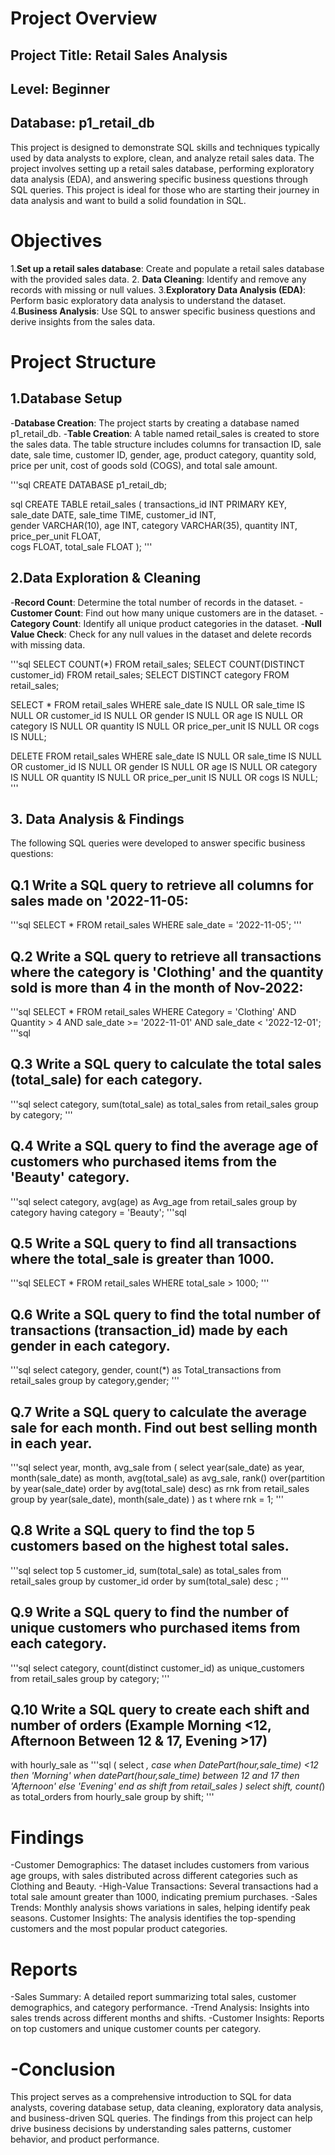# Project Overview

## Project Title: Retail Sales Analysis
## Level: Beginner
## Database: p1_retail_db

This project is designed to demonstrate SQL skills and techniques typically used by data analysts to explore, clean, and analyze retail sales data. The project involves setting up a retail sales database, performing exploratory data analysis (EDA), and answering specific business questions through SQL queries. This project is ideal for those who are starting their journey in data analysis and want to build a solid foundation in SQL.

# Objectives

1.**Set up a retail sales database**: Create and populate a retail sales database with the provided sales data.
2. **Data Cleaning**: Identify and remove any records with missing or null values.
3.**Exploratory Data Analysis (EDA)**: Perform basic exploratory data analysis to understand the dataset.
4.**Business Analysis**: Use SQL to answer specific business questions and derive insights from the sales data.

# Project Structure

## 1.Database Setup
-**Database Creation**: The project starts by creating a database named p1_retail_db.
-**Table Creation**: A table named retail_sales is created to store the sales data. The table structure includes columns for transaction ID, sale date, sale time, customer ID, gender, age, product                  category, quantity sold, price per unit, cost of goods sold (COGS), and total sale amount.  

'''sql
CREATE DATABASE p1_retail_db;

sql
CREATE TABLE retail_sales
(
    transactions_id INT PRIMARY KEY,
    sale_date DATE,	
    sale_time TIME,
    customer_id INT,	
    gender VARCHAR(10),
    age INT,
    category VARCHAR(35),
    quantity INT,
    price_per_unit FLOAT,	
    cogs FLOAT,
    total_sale FLOAT
);
'''

## 2.Data Exploration & Cleaning
-**Record Count**: Determine the total number of records in the dataset.
-**Customer Count**: Find out how many unique customers are in the dataset.
-**Category Count**: Identify all unique product categories in the dataset.
-**Null Value Check**: Check for any null values in the dataset and delete records with missing data.

'''sql
SELECT COUNT(*) FROM retail_sales;
SELECT COUNT(DISTINCT customer_id) FROM retail_sales;
SELECT DISTINCT category FROM retail_sales;

SELECT * FROM retail_sales
WHERE 
    sale_date IS NULL OR sale_time IS NULL OR customer_id IS NULL OR 
    gender IS NULL OR age IS NULL OR category IS NULL OR 
    quantity IS NULL OR price_per_unit IS NULL OR cogs IS NULL;

DELETE FROM retail_sales
WHERE 
    sale_date IS NULL OR sale_time IS NULL OR customer_id IS NULL OR 
    gender IS NULL OR age IS NULL OR category IS NULL OR 
    quantity IS NULL OR price_per_unit IS NULL OR cogs IS NULL;
'''

## 3. Data Analysis & Findings
The following SQL queries were developed to answer specific business questions:

## Q.1 Write a SQL query to retrieve all columns for sales made on '2022-11-05:
'''sql
SELECT *
FROM retail_sales
WHERE sale_date = '2022-11-05';
'''

## Q.2 Write a SQL query to retrieve all transactions where the category is 'Clothing' and the quantity sold is more than 4 in the month of Nov-2022:
'''sql
SELECT *
FROM retail_sales
WHERE Category = 'Clothing'
  AND Quantity > 4
  AND sale_date >= '2022-11-01'
  AND sale_date < '2022-12-01';
'''sql
  
 ## Q.3 Write a SQL query to calculate the total sales (total_sale) for each category.
 '''sql
  select 
       category,
       sum(total_sale) as total_sales
from retail_sales
group by category;
'''

 ## Q.4 Write a SQL query to find the average age of customers who purchased items from the 'Beauty' category.
 '''sql
select 
      category,
      avg(age) as Avg_age
from retail_sales
group by category 
having category = 'Beauty';
'''sql

## Q.5 Write a SQL query to find all transactions where the total_sale is greater than 1000.
'''sql
SELECT * FROM retail_sales
WHERE total_sale > 1000;
'''

## Q.6 Write a SQL query to find the total number of transactions (transaction_id) made by each gender in each category.
'''sql
select 
     category,
     gender,
     count(*) as Total_transactions
from retail_sales
group by category,gender;
'''

## Q.7 Write a SQL query to calculate the average sale for each month. Find out best selling month in each year.
'''sql
select year, month, avg_sale
from
(
    select
        year(sale_date) as year,
        month(sale_date) as month,
        avg(total_sale) as avg_sale,
        rank() over(partition by year(sale_date) order by avg(total_sale) desc) as rnk
    from retail_sales
    group by year(sale_date), month(sale_date)
) as t
where rnk = 1;
'''

## Q.8  Write a SQL query to find the top 5 customers based on the highest total sales.
'''sql
select 
     top 5
     customer_id,
     sum(total_sale) as total_sales
from retail_sales
group by customer_id
order by sum(total_sale) desc ;
'''

## Q.9 Write a SQL query to find the number of unique customers who purchased items from each category.
'''sql
select 
      category,
      count(distinct customer_id) as unique_customers
from retail_sales
group by category;
'''

## Q.10 Write a SQL query to create each shift and number of orders (Example Morning <12, Afternoon Between 12 & 17, Evening >17)
with hourly_sale as
'''sql
(
select *,
     case
      when DatePart(hour,sale_time) <12 then 'Morning'
      when datePart(hour,sale_time) between 12 and 17 then 'Afternoon'
      else 'Evening'
end as shift
from retail_sales
)
select
      shift,
      count(*) as total_orders
from hourly_sale
group by shift;
'''

# Findings
-Customer Demographics: The dataset includes customers from various age groups, with sales distributed across different categories such as Clothing and Beauty.
-High-Value Transactions: Several transactions had a total sale amount greater than 1000, indicating premium purchases.
-Sales Trends: Monthly analysis shows variations in sales, helping identify peak seasons.
Customer Insights: The analysis identifies the top-spending customers and the most popular product categories.

# Reports
-Sales Summary: A detailed report summarizing total sales, customer demographics, and category performance.
-Trend Analysis: Insights into sales trends across different months and shifts.
-Customer Insights: Reports on top customers and unique customer counts per category.

# -Conclusion
This project serves as a comprehensive introduction to SQL for data analysts, covering database setup, data cleaning, exploratory data analysis, and business-driven SQL queries. The findings from this project can help drive business decisions by understanding sales patterns, customer behavior, and product performance.
